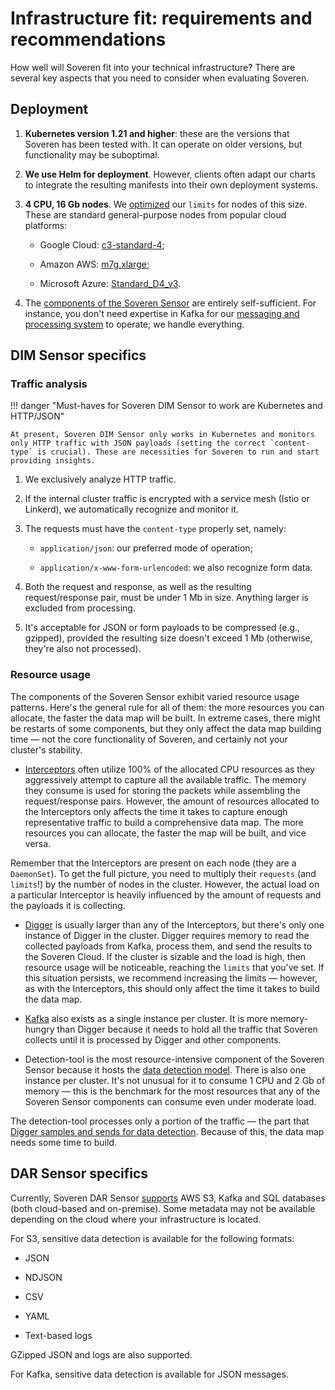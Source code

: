 # Infrastructure fit: requirements and recommendations

How well will Soveren fit into your technical infrastructure? There are several key aspects that you need to consider when evaluating Soveren.

## Deployment

1. **Kubernetes version 1.21 and higher**: these are the versions that Soveren has been tested with. It can operate on older versions, but functionality may be suboptimal.

2. **We use Helm for deployment**. However, clients often adapt our charts to integrate the resulting manifests into their own deployment systems.

3. **4 CPU, 16 Gb nodes**. We [optimized](../../administration/configuring-sensor/#resources) our `limits` for nodes of this size. These are standard general-purpose nodes from popular cloud platforms:

    * Google Cloud: [c3-standard-4](https://cloud.google.com/compute/all-pricing#c3_standard_machine_types);

    * Amazon AWS: [m7g.xlarge](https://aws.amazon.com/ec2/instance-types/#General_Purpose);

    * Microsoft Azure: [Standard_D4_v3](https://learn.microsoft.com/en-us/azure/virtual-machines/dv3-dsv3-series#dv3-series).

4. The [components of the Soveren Sensor](../overview/#soveren-sensor) are entirely self-sufficient. For instance, you don't need expertise in Kafka for our [messaging and processing system](../dim/traffic-processing/) to operate; we handle everything.

## DIM Sensor specifics

### Traffic analysis

!!! danger "Must-haves for Soveren DIM Sensor to work are Kubernetes and HTTP/JSON"

    At present, Soveren DIM Sensor only works in Kubernetes and monitors only HTTP traffic with JSON payloads (setting the correct `content-type` is crucial). These are necessities for Soveren to run and start providing insights.

1. We exclusively analyze HTTP traffic.

2. If the internal cluster traffic is encrypted with a service mesh (Istio or Linkerd), we automatically recognize and monitor it.

3. The requests must have the `content-type` properly set, namely:

    * `application/json`: our preferred mode of operation;

    * `application/x-www-form-urlencoded`: we also recognize form data.

4. Both the request and response, as well as the resulting request/response pair, must be under 1 Mb in size. Anything larger is excluded from processing.

5. It's acceptable for JSON or form payloads to be compressed (e.g., gzipped), provided the resulting size doesn't exceed 1 Mb (otherwise, they're also not processed).

### Resource usage

The components of the Soveren Sensor exhibit varied resource usage patterns. Here's the general rule for all of them: the more resources you can allocate, the faster the data map will be built. In extreme cases, there might be restarts of some components, but they only affect the data map building time — not the core functionality of Soveren, and certainly not your cluster's stability.

* [Interceptors](../dim/traffic-interception/) often utilize 100% of the allocated CPU resources as they aggressively attempt to capture all the available traffic. The memory they consume is used for storing the packets while assembling the request/response pairs. However, the amount of resources allocated to the Interceptors only affects the time it takes to capture enough representative traffic to build a comprehensive data map. The more resources you can allocate, the faster the map will be built, and vice versa.

Remember that the Interceptors are present on each node (they are a `DaemonSet`). To get the full picture, you need to multiply their `requests` (and `limits`!) by the number of nodes in the cluster. However, the actual load on a particular Interceptor is heavily influenced by the amount of requests and the payloads it is collecting.

* [Digger](../dim/traffic-processing/) is usually larger than any of the Interceptors, but there's only one instance of Digger in the cluster. Digger requires memory to read the collected payloads from Kafka, process them, and send the results to the Soveren Cloud. If the cluster is sizable and the load is high, then resource usage will be noticeable, reaching the `limits` that you've set. If this situation persists, we recommend increasing the limits — however, as with the Interceptors, this should only affect the time it takes to build the data map.

* [Kafka](../../administration/configuring-sensor/#kafka) also exists as a single instance per cluster. It is more memory-hungry than Digger because it needs to hold all the traffic that Soveren collects until it is processed by Digger and other components.

* Detection-tool is the most resource-intensive component of the Soveren Sensor because it hosts the [data detection model](../detection/). There is also one instance per cluster. It's not unusual for it to consume 1 CPU and 2 Gb of memory — this is the benchmark for the most resources that any of the Soveren Sensor components can consume even under moderate load.

The detection-tool processes only a portion of the traffic — the part that [Digger samples and sends for data detection](../dim/traffic-processing/#url-clustering-sampling-and-data-detection). Because of this, the data map needs some time to build.

## DAR Sensor specifics

Currently, Soveren DAR Sensor [supports](../../administration/configuring-sensor/#dar-configuration) AWS S3, Kafka and SQL databases (both cloud-based and on-premise). Some metadata may not be available depending on the cloud where your infrastructure is located.

For S3, sensitive data detection is available for the following formats:

* JSON

* NDJSON

* CSV

* YAML

* Text-based logs

GZipped JSON and logs are also supported.

For Kafka, sensitive data detection is available for JSON messages.